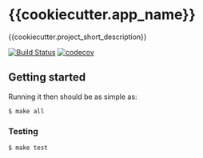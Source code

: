 # {{cookiecutter.app_name}}

{{cookiecutter.project_short_description}}

[![Build Status](https://circleci.com/gh/{{cookiecutter.github_username}}/{{cookiecutter.app_name}}/tree/master.svg?style=shield)](https://circleci.com/gh/{{cookiecutter.github_username}}/{{cookiecutter.app_name}}/tree/master)
[![codecov](https://codecov.io/gh/{{cookiecutter.github_username}}/{{cookiecutter.app_name}}/branch/master/graph/badge.svg)](https://codecov.io/gh/{{cookiecutter.github_username}}/{{cookiecutter.app_name}})

## Getting started

Running it then should be as simple as:

```
$ make all
```

### Testing

```
$ make test
```

